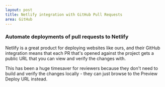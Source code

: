 ```yaml
---
layout: post
title: Netlify integration with GitHub Pull Requests
area: GitHub
---
```


### Automate deployments of pull requests to Netlify

Netlify is a great product for deploying websites like ours, and their GitHub
integration means that each PR that's opened against the project gets a public
URL that you can view and verify the changes with.

This has been a huge timesaver for reviewers because they don't need to build
and verify the changes locally - they can just browse to the Preview Deploy URL
instead.
